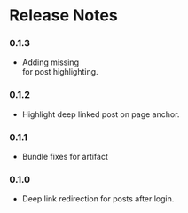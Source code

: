 # Release Notes

### 0.1.3
* Adding missing <div/> for post highlighting.

### 0.1.2
* Highlight deep linked post on page anchor.

### 0.1.1
* Bundle fixes for artifact

### 0.1.0
* Deep link redirection for posts after login.
